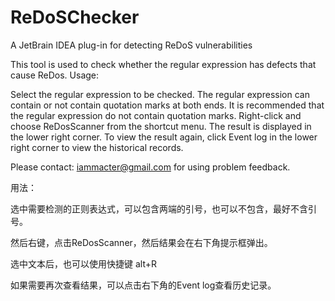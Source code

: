 # ReDoSChecker
A JetBrain IDEA plug-in for detecting ReDoS vulnerabilities


This tool is used to check whether the regular expression has defects that cause ReDos.
Usage:

Select the regular expression to be checked. The regular expression can contain or not contain quotation marks at both ends. It is recommended that the regular expression do not contain quotation marks. Right-click and choose ReDosScanner from the shortcut menu. The result is displayed in the lower right corner. To view the result again, click Event log in the lower right corner to view the historical records.

Please contact: iammacter@gmail.com for using problem feedback.

用法：

选中需要检测的正则表达式，可以包含两端的引号，也可以不包含，最好不含引号。

然后右键，点击ReDosScanner，然后结果会在右下角提示框弹出。

选中文本后，也可以使用快捷键 alt+R

如果需要再次查看结果，可以点击右下角的Event log查看历史记录。
